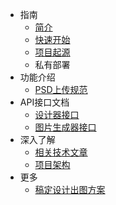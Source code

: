 * 指南
    * [简介](articles/1687849059649.md)
    * [快速开始](articles/1689319644311.md)
    * [项目起源](articles/1689319986889.md)
    * 私有部署
* 功能介绍
    * [PSD上传规范](articles/1687855172725.md)
* API接口文档
    * [设计器接口](https://xp.palxp.com/apidoc/index.html)
    * [图片生成器接口](https://xp.palxp.com/apidoc/screenshot.html)
* 深入了解
    * [相关技术文章](articles/1689321018561.md)
    * [项目架构](articles/1689321259854.md)
* 更多
    * [稿定设计出图方案](articles/1689320598619.md)

